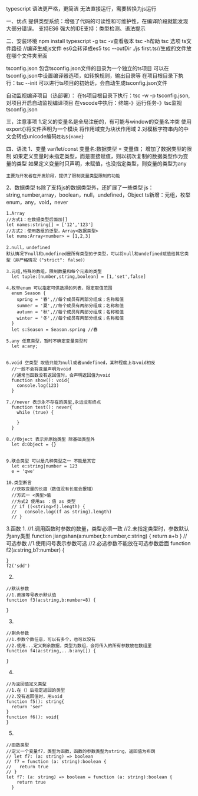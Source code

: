 typescript
  语法更严格，更简洁
  无法直接运行，需要转换为js运行

一、优点
  提供类型系统：增强了代码的可读性和可维护性，在编译阶段就能发现大部分错误。
  支持ES6
  强大的IDE支持：类型检测、语法提示

二、安装环境
  npm install typescript -g
  tsc -v查看版本
  tsc -h帮助
  tsc 选项 ts文件路径 //编译生成js文件 es6会转译成es5
  tsc --outDir ./js first.ts//生成的文件放在哪个文件夹里面

  tsconfig.json
    包含tsconfig.json文件的目录为一个独立的ts项目
    可以在tsconfig.json中设置编译器选项，如转换规则，输出目录等
    在项目根目录下执行：tsc --init 可以进行ts项目的初始话，会自动生成tsconfig.json文件

  自动监视编译项目（热部署）：
    在ts项目根目录下执行：tsc -w -p tsconfig.json,对项目开启自动监视编译项目
    在vscode中执行：终端-》运行任务-》tsc监视tsconfig.json

三，注意事项
  1.定义的变量名是全局注册的，有可能与window的变量名冲突
    使用export{}将文件声明为一个模块 将作用域变为块状作用域
  2.对模板字符串内的中文会转成unicode编码`姓名${name}`


四、语法
  1、变量
    var/let/const 变量名:数据类型 = 变量值；
    增加了数据类型的限制
    如果定义变量时未指定类型，而是直接赋值，则以初次复制的数据类型作为变量的类型
    如果定义变量时只声明，未赋值，也没指定类型，则变量的类型为any

    主要为开发者在开发阶段，提供了限制变量类型限制的功能

  2、数据类型
    ts除了支持js的数据类型外，还扩展了一些类型
    js：string,number,array，boolean，null，undefined，Object
    ts新增：元组，枚举enum，any，void，never

    1.Array
    //方式1：在数据类型后面加[]
    let names:string[] = ['12','123']
    //方式2：使用数组的泛型，Array<数据类型>
    let nums:Array<number> = [1,2,3]

    2.null，undefined
    默认情况下null和undefined是所有类型的子类型，可以将null和undefined赋值给其它类型（非严格情况（"strict": false））

    3.元组,特殊的数组，限制数量和每个元素的类型
      let tuple:[number,string,boolean] = [1,'set',false] 

    4.枚举enum 可以指定可供选择的列表，限定取值范围
      enum Season {
        spring = '春',//每个成员有两部分组成；名称和值
        summer = '夏',//每个成员有两部分组成；名称和值
        autumn = '秋',//每个成员有两部分组成；名称和值
        winter = '冬',//每个成员有两部分组成；名称和值
      }
      let s:Season = Season.spring //春

    5.any 任意类型，暂时不确定变量类型时
      let a:any;

    
    6.void 空类型 取值只能为null或者undefined，某种程度上与void相反
      //一般不会将变量声明为void
      //通常当函数没有返回值时，会声明返回值为void
      function show(): void{
        console.log(123)
      }

    7.//never 表示永不存在的类型,永远没有终点
      function test(): never{
        while (true) {
          
        }
      }

    8.//Object 表示非原始类型 除基础类型外
      let d:Object = {}


    9.联合类型 可以是几种类型之一 不能是其它
      let e:string|number = 123
      e = 'qwe'

    10.类型断言
      //获取变量的长度（数值没有长度会报错）
      //方式一 <类型>值
      //方式2 使用as ：值 as 类型
      // if ((<string>f).length) {
      //   console.log((f as string).length)
      // }

3.函数
  1.
    //1.调用函数时参数的数量，类型必须一致
    //2.未指定类型时，参数默认为any类型
    function jiangshan(a:number,b:number,c:string) {
      return a+b
    }
    //可选参数
    //1.使用问号表示参数可选
    //2.必选参数不能放在可选参数后面
    function f2(a:string,b?:number) {
      
    }
    f2('sdd')

  2.
    //默认参数
    //1.直接等号表示默认值
    function f3(a:string,b:number=8) {
      
    }

  3.
    //剩余参数
    //1.参数个数任意，可以有多个，也可以没有
    //2.使用...定义剩余数据，类型为数组，会将传入的所有参数放在数组里
    function f4(a:string,...b:any[]) {
      
    }

  4.
    //为返回值定义类型
    //1.在（）后指定返回的类型
    //2.没有返回值时，用void
    function f5(): string{
      return 'ser'
    }
    function f6(): void{
    }

  5.
    //函数类型
    //定义一个变量f7，类型为函数，函数的参数类型为string，返回值为布朗
    // let f7: (a: string) => boolean
    // f7 = function (a: string):boolean {
    //   return true
    // }
    let f7: (a: string) => boolean = function (a: string):boolean {
        return true
      }


